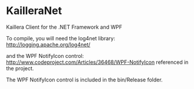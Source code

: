 KailleraNet
===========

Kaillera Client for the .NET Framework and WPF

To compile, you will need the log4net library:  http://logging.apache.org/log4net/

and the WPF NotifyIcon control: http://www.codeproject.com/Articles/36468/WPF-NotifyIcon
referenced in the project.


The WPF NotifyIcon control is included in the bin/Release folder.